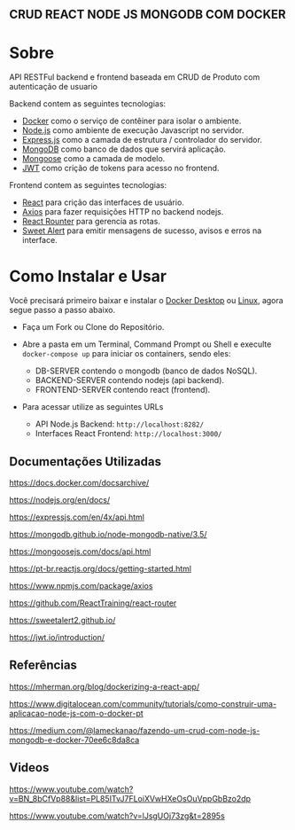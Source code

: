## CRUD REACT NODE JS MONGODB COM DOCKER

# Sobre
API RESTFul backend e frontend baseada em CRUD de Produto com autenticação de usuario

Backend contem as seguintes tecnologias:

- [Docker](https://www.docker.com/) como o serviço de contêiner para isolar o ambiente.
- [Node.js](https://nodejs.org/en/) como ambiente de execução Javascript no servidor.
- [Express.js](https://expressjs.com/) como a camada de estrutura / controlador do servidor.
- [MongoDB](https://www.mongodb.com/) como banco de dados que servirá aplicação.
- [Mongoose](https://mongoosejs.com/) como a camada de modelo.
- [JWT](https://jwt.io/) como crição de tokens para acesso no frontend.

Frontend contem as seguintes tecnologias:
- [React](https://pt-br.reactjs.org/) para crição das interfaces de usuário.
- [Axios](https://www.npmjs.com/package/axios) para fazer requisições HTTP no backend nodejs.
- [React Rounter](https://github.com/ReactTraining/react-router) para gerencia as rotas.
- [Sweet Alert](https://sweetalert2.github.io/) para emitir mensagens de sucesso, avisos e erros na interface.


# Como Instalar e Usar
Você precisará primeiro baixar e instalar o [Docker Desktop](https://www.docker.com/products/docker-desktop) ou [Linux](https://docs.docker.com/install/linux/docker-ce/ubuntu/), agora segue passo a passo abaixo.

- Faça um Fork ou Clone do Repositório.
- Abre a pasta em um Terminal, Command Prompt ou Shell e execulte `docker-compose up` para iniciar os containers, sendo eles:
  - DB-SERVER contendo o mongodb (banco de dados NoSQL).
  - BACKEND-SERVER contendo nodejs (api backend).
  - FRONTEND-SERVER contendo react (frontend).

- Para acessar utilize as seguintes URLs
  - API Node.js Backend: `http://localhost:8282/`
  - Interfaces React Frontend: `http://localhost:3000/`
  
  
## Documentações Utilizadas
https://docs.docker.com/docsarchive/

https://nodejs.org/en/docs/

https://expressjs.com/en/4x/api.html

https://mongodb.github.io/node-mongodb-native/3.5/

https://mongoosejs.com/docs/api.html

https://pt-br.reactjs.org/docs/getting-started.html

https://www.npmjs.com/package/axios

https://github.com/ReactTraining/react-router

https://sweetalert2.github.io/

https://jwt.io/introduction/

## Referências
https://mherman.org/blog/dockerizing-a-react-app/

https://www.digitalocean.com/community/tutorials/como-construir-uma-aplicacao-node-js-com-o-docker-pt

https://medium.com/@lameckanao/fazendo-um-crud-com-node-js-mongodb-e-docker-70ee6c8da8ca

## Videos
https://www.youtube.com/watch?v=BN_8bCfVp88&list=PL85ITvJ7FLoiXVwHXeOsOuVppGbBzo2dp

https://www.youtube.com/watch?v=lJsgUOj73zg&t=2895s
